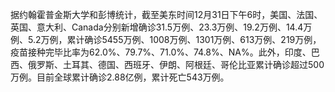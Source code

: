据约翰霍普金斯大学和彭博统计，截至美东时间12月31日下午6时，美国、法国、英国、意大利、Canada分别新增确诊31.5万例、23.3万例、19.2万例、14.4万例、5.2万例，累计确诊5455万例、1008万例、1301万例、613万例、219万例，疫苗接种完毕比率为62.0%、79.7%、71.0%、74.8%、NA%。此外，印度、巴西、俄罗斯、土耳其、德国、西班牙、伊朗、阿根廷、哥伦比亚累计确诊超过500万例。目前全球累计确诊2.88亿例，累计死亡543万例。